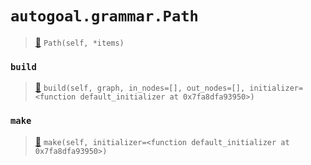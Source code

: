 # `autogoal.grammar.Path`

> [📝](https://github.com/autogal/autogoal/blob/master/autogoal/grammar/_graph.py#L187)
> `Path(self, *items)`

### `build`

> [📝](https://github.com/autogoal/autogoal/blob/master/autogoal/grammar/_graph.py#L193)
> `build(self, graph, in_nodes=[], out_nodes=[], initializer=<function default_initializer at 0x7fa8dfa93950>)`

### `make`

> [📝](https://github.com/autogoal/autogoal/blob/master/autogoal/grammar/_graph.py#L163)
> `make(self, initializer=<function default_initializer at 0x7fa8dfa93950>)`

